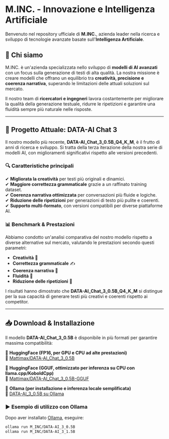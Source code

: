 # M.INC. - Innovazione e Intelligenza Artificiale  

Benvenuto nel repository ufficiale di **M.INC.**, azienda leader nella ricerca e sviluppo di tecnologie avanzate basate sull'**Intelligenza Artificiale**.  

## 📌 Chi siamo  
M.INC. è un'azienda specializzata nello sviluppo di **modelli di AI avanzati** con un focus sulla generazione di testi di alta qualità. La nostra missione è creare modelli che offrano un equilibrio tra **creatività, precisione e coerenza narrativa**, superando le limitazioni delle attuali soluzioni sul mercato.  

Il nostro team di **ricercatori e ingegneri** lavora costantemente per migliorare la qualità della generazione testuale, ridurre le ripetizioni e garantire una fluidità sempre più naturale nelle risposte.  

---

## 🚀 Progetto Attuale: DATA-AI Chat 3  
Il nostro modello più recente, **DATA-AI_Chat_3_0.5B_Q4_K_M**, è il frutto di anni di ricerca e sviluppo. Si tratta della terza iterazione della nostra serie di modelli AI, con miglioramenti significativi rispetto alle versioni precedenti.  

### 🔍 **Caratteristiche principali**  
✔ **Migliorata la creatività** per testi più originali e dinamici.  
✔ **Maggiore correttezza grammaticale** grazie a un raffinato training dataset.  
✔ **Coerenza narrativa ottimizzata** per conversazioni più fluide e logiche.  
✔ **Riduzione delle ripetizioni** per generazioni di testo più pulite e coerenti.  
✔ **Supporto multi-formato**, con versioni compatibili per diverse piattaforme AI.  

### 📊 **Benchmark & Prestazioni**  
Abbiamo condotto un'analisi comparativa del nostro modello rispetto a diverse alternative sul mercato, valutando le prestazioni secondo questi parametri:  

- **Creatività** 🎨  
- **Correttezza grammaticale** ✍️  
- **Coerenza narrativa** 📖  
- **Fluidità** 🌊  
- **Riduzione delle ripetizioni** 🔄  

I risultati hanno dimostrato che **DATA-AI_Chat_3_0.5B_Q4_K_M** si distingue per la sua capacità di generare testi più creativi e coerenti rispetto ai competitor.  

---

## 📥 **Download & Installazione**  
Il modello **DATA-AI_Chat_3_0.5B** è disponibile in più formati per garantire massima compatibilità:  

📌 **HuggingFace (FP16, per GPU e CPU ad alte prestazioni)**  
🔗 [Mattimax/DATA-AI_Chat_3_0.5B](https://huggingface.co/Mattimax/DATA-AI_Chat_3_0.5B)  

📌 **HuggingFace (GGUF, ottimizzato per inferenza su CPU con llama.cpp/KoboldCpp)**  
🔗 [Mattimax/DATA-AI_Chat_3_0.5B-GGUF](https://huggingface.co/Mattimax/DATA-AI_Chat_3_0.5B-GGUF)  

📌 **Ollama (per installazione e inferenza locale semplificata)**  
🔗 [DATA-AI_3_0.5B su Ollama](https://www.ollama.com/M_INC/DATA-AI_3_0.5B)  

### ▶ **Esempio di utilizzo con Ollama**  
Dopo aver installato [Ollama](https://ollama.ai/), eseguire:  
```bash
ollama run M_INC/DATA-AI_3_0.5B
ollama run M_INC/DATA-AI_3_1.5B
